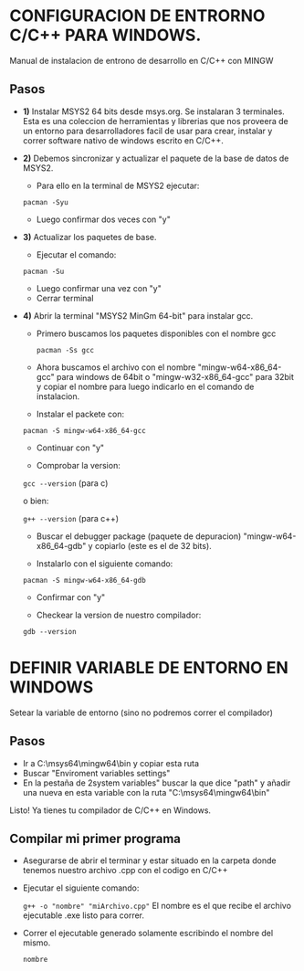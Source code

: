 # CONFIGURACION DE ENTRORNO C/C++ PARA WINDOWS.

Manual de instalacion de entrono de desarrollo en C/C++ con MINGW

## Pasos

- **1)** Instalar MSYS2 64 bits desde msys.org. Se instalaran 3 terminales. <br/>
Esta es una coleccion de herramientas y librerias que nos proveera de un entorno para desarrolladores facil de usar para crear, instalar y correr software nativo de windows escrito en C/C++.

- **2)** Debemos sincronizar y actualizar el paquete de la base de datos de MSYS2. <br/>
	- Para ello en la terminal de MSYS2 ejecutar: 
   
	`pacman -Syu `
   
	- Luego confirmar dos veces con "y"

- **3)** Actualizar los paquetes de base.<br/>
	- Ejecutar el comando:
	
	`pacman -Su`
	
	- Luego confirmar una vez con "y" <br/>
	- Cerrar terminal

- **4)** Abrir la terminal "MSYS2 MinGm 64-bit" para instalar gcc. <br/>

	- Primero buscamos los paquetes disponibles con el nombre gcc
  
		`pacman -Ss gcc`
	    
	- Ahora buscamos el archivo con el nombre "mingw-w64-x86_64-gcc" para windows de 64bit o "mingw-w32-x86_64-gcc" para 32bit y copiar el nombre para luego indicarlo en el comando de instalacion.
    
 	- Instalar el packete con:
  
	`pacman -S mingw-w64-x86_64-gcc`
      
	- Continuar con "y"
      
	- Comprobar la version:
  
	`gcc --version`  (para c)
    
	o bien:
    
	`g++ --version` (para c++)

	- Buscar el debugger package (paquete de depuracion) "mingw-w64-x86_64-gdb" y copiarlo (este es el de 32 bits).<br/>

	- Instalarlo con el siguiente comando:
  
	`pacman -S mingw-w64-x86_64-gdb`
	
	- Confirmar con "y"

	- Checkear la version de nuestro compilador:

	`gdb --version`


# DEFINIR VARIABLE DE ENTORNO EN WINDOWS
  Setear la variable de entorno (sino no podremos correr el compilador)
## Pasos
- Ir a C:\msys64\mingw64\bin y copiar esta ruta 
- Buscar "Enviroment variables settings"
- En la pestaña de 2system variables" buscar la que dice "path"
y añadir una nueva en esta variable con la ruta "C:\msys64\mingw64\bin"

Listo! Ya tienes tu compilador de C/C++ en Windows.

## Compilar mi primer programa
- Asegurarse de abrir el terminar y estar situado en la carpeta donde tenemos nuestro archivo .cpp con el codigo en C/C++
- Ejecutar el siguiente comando:

    `g++ -o "nombre" "miArchivo.cpp"` El nombre es el que recibe el archivo ejecutable .exe listo para correr.
    
-  Correr el ejecutable generado solamente escribindo el nombre del mismo.

    `nombre`

